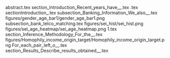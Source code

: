 abstract.tex
section_Introduction_Recent_years_have__.tex
.tex
sectionIntroduction_.tex
subsection_Banking_Information_We_also__.tex
figures/gender_age_bar1/gender_age_bar1.png
subsection_bank_telco_matching.tex
figures/sei_hist/sei_hist.png
figures/sei_age_heatmap/sei_age_heatmap.png
1.tex
section_Inference_Methodology_For_the__.tex
figures/Homophily_income_origin_target/Homophily_income_origin_target.png
For_each_pair_left_o__.tex
section_Results_Describe_results_obtained__.tex
